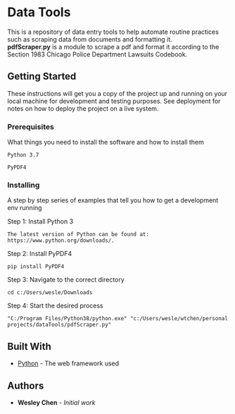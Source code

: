 # Data Tools

This is a repository of data entry tools to help automate routine practices such as scraping data from documents and formatting it.
<br>
**pdfScraper.py** is a module to scrape a pdf and format it according to the Section 1983 Chicago Police Department Lawsuits Codebook.

## Getting Started

These instructions will get you a copy of the project up and running on your local machine for development and testing purposes. See deployment for notes on how to deploy the project on a live system.

### Prerequisites

What things you need to install the software and how to install them

```
Python 3.7
```
```
PyPDF4
```

### Installing

A step by step series of examples that tell you how to get a development env running

Step 1: Install Python 3

```
The latest version of Python can be found at: https://www.python.org/downloads/.
```

Step 2: Install PyPDF4

```
pip install PyPDF4
```

Step 3: Navigate to the correct directory

```
cd c:/Users/wesle/Downloads
```

Step 4: Start the desired process

```
"C:/Program Files/Python38/python.exe" "c:/Users/wesle/wtchen/personal projects/dataTools/pdfScraper.py"
```



## Built With

* [Python](https://www.python.org/downloads/) - The web framework used

## Authors

* **Wesley Chen** - *Initial work*